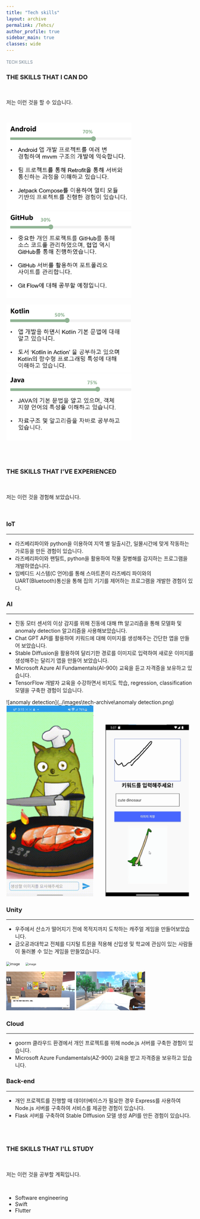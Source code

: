 ```yaml
---
title: "Tech skills"
layout: archive
permalink: /Tehcs/
author_profile: true
sidebar_main: true
classes: wide
---
```


<span style="color:SlateGray; font-size:80%">TECH SKILLS</span><br>

###  **THE SKILLS THAT I CAN DO**

<br>

저는 이런 것을 할 수 있습니다.

<br>



<img src="../images/tech-archive/ANDROID.png" alt="ANDROID" style="zoom: 33%;" />		 &nbsp;&nbsp;&nbsp;&nbsp;&nbsp;		<img src="../images\tech-archive\GITHUB-1687769395099-4.png" alt="GITHUB" style="zoom:33%;" />

<img src="../images\tech-archive\KOTLIN-1687769414808-6.png" alt="KOTLIN" style="zoom:33%;" />		 &nbsp;&nbsp;&nbsp;&nbsp;&nbsp;&nbsp;&nbsp;&nbsp;&nbsp;	<img src="../images\tech-archive\JAVA.png" alt="JAVA" style="zoom:33%;" />



<br><br>

### **THE SKILLS THAT I'VE EXPERIENCED**

<br>

저는 이런 것을 경험해 보았습니다.

<br>

### IoT

---

- 라즈베리파이와 python을 이용하여 지역 별 일출시간, 일몰시간에 맞게  작동하는 가로등을 만든 경험이 있습니다.
- 라즈베리파이와 팬틸트, python을 활용하여 작물 질병해를 감지하는 프로그램을 개발하였습니다.
- 임베디드 시스템(C 언어)를 통해 스마트폰이 라즈베리 파이와의 UART(Bluetooth)통신을 통해 집의 기기를 제어하는 프로그램을 개발한 경험이 있다.



### AI

---

- 진동 모터 센서의 이상 감지를 위해 진동에 대해 fft 알고리즘을 통해 모델화 및 anomaly detection 알고리즘을 사용해보았습니다. 
- Chat GPT API를 활용하여 키워드에 대해 이미지를 생성해주는 간단한 앱을 만들어 보았습니다.
- Stable Diffusion을 활용하여 달리기한 경로를 이미지로 입력하여 새로운 이미지를 생성해주는 달리기 앱을 만들어 보았습니다.
- Microsoft Azure AI Fundamentals(AI-900) 교육을 듣고 자격증을 보유하고 있습니다.
- TensorFlow 개발자 교육을 수강하면서 비지도 학습, regression, classification 모델을 구축한 경험이 있습니다.



![anomaly detection](../images\tech-archive\anomaly detection.png)&nbsp; &nbsp;&nbsp;&nbsp;      <img src="../images\tech-archive\image-20230628151627046.png" alt="image-20230628151627046" style="zoom:80%;" />     &nbsp;&nbsp;&nbsp;&nbsp;&nbsp;   <img src="../images\tech-archive\EMB000019a03283.bmp" alt="그림입니다. 원본 그림의 이름: CLP00003cd4000a.bmp 원본 그림의 크기: 가로 527pixel, 세로 1080pixel" style="zoom:45%;" />  

### Unity

---

- 우주에서 산소가 떨어지기 전에 목적지까지 도착하는 캐주얼 게임을 만들어보았습니다.
- 금오공과대학교 전체를 디지털 트윈을 적용해 신입생 및 학교에 관심이 있는 사람들이 둘러볼 수 있는 게임을 만들었습니다.

<img src="https://user-images.githubusercontent.com/59364681/187857029-eec4043a-b4f8-490d-9253-c09fb1dc5a24.png" alt="image" style="zoom: 65%;" />&nbsp;&nbsp;&nbsp;&nbsp;<img src="https://user-images.githubusercontent.com/59364681/187857207-e52ae864-bd84-4deb-8a14-e0b8d3f3a8ca.png" alt="image" style="zoom:50%;" />



<img src="../images\tech-archive\image-20230628152812345.png" alt="image-20230628152812345" style="zoom: 18%;" />	      <img src="../images\tech-archive\image-20230628152944677.png" alt="image-20230628152944677" style="zoom:18%;" />



### Cloud

---

- goorm 클라우드 환경에서 개인 프로젝트를 위해 node.js 서버를 구축한 경험이 있습니다.
- Microsoft Azure Fundamentals(AZ-900)  교육을 받고 자격증을 보유하고 있습니다.



### Back-end

---

- 개인 프로젝트를 진행할 때 데이터베이스가 필요한 경우 Express를 사용하여 Node.js 서버를 구축하여 서비스를 제공한 경험이 있습니다.
- Flask 서버를 구축하여 Stable DIffusion 모델 생성 API를 만든 경험이 있습니다.

<br>

<br>

### **THE SKILLS THAT I'LL STUDY**

<br>

저는 이런 것을 공부할 계획입니다.

<br>

- Software engineering
- Swift
- Flutter